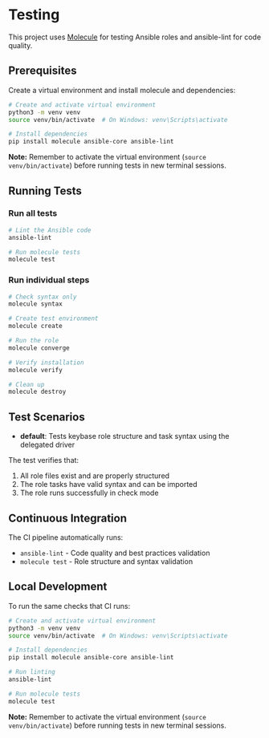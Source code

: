 # Testing

This project uses [Molecule](https://molecule.readthedocs.io/) for testing Ansible roles and ansible-lint for code quality.

## Prerequisites

Create a virtual environment and install molecule and dependencies:
```bash
# Create and activate virtual environment
python3 -m venv venv
source venv/bin/activate  # On Windows: venv\Scripts\activate

# Install dependencies
pip install molecule ansible-core ansible-lint
```

**Note:** Remember to activate the virtual environment (`source venv/bin/activate`) before running tests in new terminal sessions.

## Running Tests

### Run all tests
```bash
# Lint the Ansible code
ansible-lint

# Run molecule tests
molecule test
```

### Run individual steps
```bash
# Check syntax only
molecule syntax

# Create test environment
molecule create

# Run the role
molecule converge

# Verify installation
molecule verify

# Clean up
molecule destroy
```

## Test Scenarios

- **default**: Tests keybase role structure and task syntax using the delegated driver

The test verifies that:
1. All role files exist and are properly structured
2. The role tasks have valid syntax and can be imported
3. The role runs successfully in check mode

## Continuous Integration

The CI pipeline automatically runs:
- `ansible-lint` - Code quality and best practices validation
- `molecule test` - Role structure and syntax validation

## Local Development

To run the same checks that CI runs:

```bash
# Create and activate virtual environment
python3 -m venv venv
source venv/bin/activate  # On Windows: venv\Scripts\activate

# Install dependencies
pip install molecule ansible-core ansible-lint

# Run linting
ansible-lint

# Run molecule tests
molecule test
```

**Note:** Remember to activate the virtual environment (`source venv/bin/activate`) before running tests in new terminal sessions.